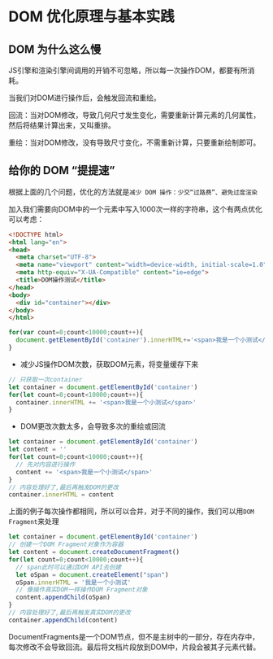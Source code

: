 # DOM 优化原理与基本实践

## DOM 为什么这么慢

JS引擎和渲染引擎间调用的开销不可忽略，所以每一次操作DOM，都要有所消耗。

当我们对DOM进行操作后，会触发回流和重绘。

回流：当对DOM修改，导致几何尺寸发生变化，需要重新计算元素的几何属性，然后将结果计算出来，又叫重排。

重绘：当对DOM修改，没有导致尺寸变化，不需重新计算，只要重新绘制即可。

## 给你的 DOM “提提速”

根据上面的几个问题，优化的方法就是`减少 DOM 操作：少交“过路费”、避免过度渲染`

加入我们需要向DOM中的一个元素中写入1000次一样的字符串，这个有两点优化可以考虑：

```html
<!DOCTYPE html>
<html lang="en">
<head>
  <meta charset="UTF-8">
  <meta name="viewport" content="width=device-width, initial-scale=1.0">
  <meta http-equiv="X-UA-Compatible" content="ie=edge">
  <title>DOM操作测试</title>
</head>
<body>
  <div id="container"></div>
</body>
</html>
```

```js
for(var count=0;count<10000;count++){ 
  document.getElementById('container').innerHTML+='<span>我是一个小测试</span>'
} 
```

- 减少JS操作DOM次数，获取DOM元素，将变量缓存下来

```js
// 只获取一次container
let container = document.getElementById('container')
for(let count=0;count<10000;count++){ 
  container.innerHTML += '<span>我是一个小测试</span>'
}
```

- DOM更改次数太多，会导致多次的重绘或回流

```js
let container = document.getElementById('container')
let content = ''
for(let count=0;count<10000;count++){ 
  // 先对内容进行操作
  content += '<span>我是一个小测试</span>'
} 
// 内容处理好了,最后再触发DOM的更改
container.innerHTML = content
```

上面的例子每次操作都相同，所以可以合并，对于不同的操作，我们可以用`DOM Fragment`来处理

```js
let container = document.getElementById('container')
// 创建一个DOM Fragment对象作为容器
let content = document.createDocumentFragment()
for(let count=0;count<10000;count++){
  // span此时可以通过DOM API去创建
  let oSpan = document.createElement("span")
  oSpan.innerHTML = '我是一个小测试'
  // 像操作真实DOM一样操作DOM Fragment对象
  content.appendChild(oSpan)
}
// 内容处理好了,最后再触发真实DOM的更改
container.appendChild(content)
```

DocumentFragments是一个DOM节点，但不是主树中的一部分，存在内存中，每次修改不会导致回流。最后将文档片段放到DOM中，片段会被其子元素代替。